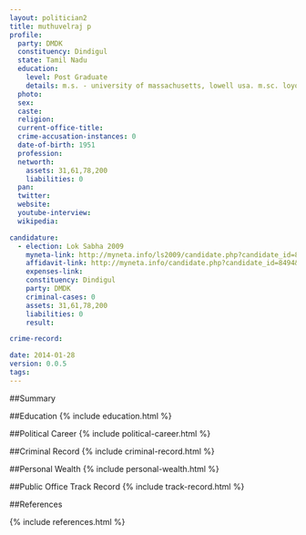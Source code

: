 ```yaml
---
layout: politician2
title: muthuvelraj p
profile: 
  party: DMDK
  constituency: Dindigul
  state: Tamil Nadu
  education: 
    level: Post Graduate
    details: m.s. - university of massachusetts, lowell usa. m.sc. loyola college, b.sc. - hkrh college, uthamapalayam
  photo: 
  sex: 
  caste: 
  religion: 
  current-office-title: 
  crime-accusation-instances: 0
  date-of-birth: 1951
  profession: 
  networth: 
    assets: 31,61,78,200
    liabilities: 0
  pan: 
  twitter: 
  website: 
  youtube-interview: 
  wikipedia: 

candidature: 
  - election: Lok Sabha 2009
    myneta-link: http://myneta.info/ls2009/candidate.php?candidate_id=8494
    affidavit-link: http://myneta.info/candidate.php?candidate_id=8494&scan=original
    expenses-link: 
    constituency: Dindigul 
    party: DMDK
    criminal-cases: 0
    assets: 31,61,78,200
    liabilities: 0
    result:  

crime-record: 

date: 2014-01-28
version: 0.0.5
tags: 
---
```

##Summary


##Education
{% include education.html %}


##Political Career
{% include political-career.html %}


##Criminal Record
{% include criminal-record.html %}


##Personal Wealth
{% include personal-wealth.html %}


##Public Office Track Record
{% include track-record.html %}


##References


{% include references.html %}